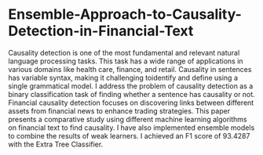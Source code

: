 # Ensemble-Approach-to-Causality-Detection-in-Financial-Text

Causality detection is one of the most fundamental and relevant natural language processing tasks. This task has a wide range of applications in various domains like health care, finance, and retail. Causality in sentences has variable syntax, making it challenging toidentify and define using a single grammatical model. I address the problem of causality detection as a binary classification task of finding whether a sentence has causality or not. Financial causality detection focuses on discovering links between different assets from financial news to enhance trading strategies. This paper presents a comparative study using different machine learning algorithms on financial text to find causality. I have also implemented ensemble models to combine the results of weak learners. I achieved an F1 score of 93.4287 with the Extra Tree Classifier.
